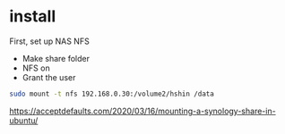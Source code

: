 # install
First, set up NAS NFS
- Make share folder
- NFS on
- Grant the user

```bash
sudo mount -t nfs 192.168.0.30:/volume2/hshin /data
```

https://acceptdefaults.com/2020/03/16/mounting-a-synology-share-in-ubuntu/
